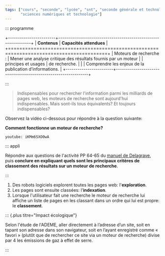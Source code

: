 ```yaml
---
tags: ["cours", "seconde", "lycée", "snt", "seconde générale et technologique",
       "sciences numériques et technologie"]
---
```


::: programme

+------------------------+----------------------------------------------------------------+
|      **Contenus**      |                    **Capacités attendues**                     |
+========================+================================================================+
| Moteurs de recherche : | Mener une analyse critique des résultats fournis par un moteur |
| principes et usages    | de recherche.                                                  |
|                        | Comprendre les enjeux de la publication d’informations.        |
+------------------------+----------------------------------------------------------------+

:::

> Indispensables pour rechercher l'information parmi les milliards de pages web, les moteurs de
> recherche sont aujourd'hui indispensables. Mais sont-ils tous équivalents? Et toujours
> indispensables?

Observez la vidéo ci-dessous pour répondre à la question suivante:

**Comment fonctionne un moteur de recherche?**

<!-- lienmini.fr/1046-307 -->

`youtube: iKMm6SXO0wA`

::: appli

Répondre aux questions de l'activité PP 64-65 du [manuel de
Delagrave](https://www.editions-delagrave.fr/livre/9782206103389-sciences-numeriques-et-technologie-snt-2de-2019-manuel-eleve),
puis **conclure en expliquant quels sont les principaux critères de classement des résultats sur un
moteur de recherche**.

:::

1. Des robots logiciels explorent toutes les pages web: l'**exploration**.
2. Les pages sont ensuite classées: l'**indexation**.
3. Lorsque l'utilisateur fait une recherche le moteur de recherche lui affiche un liste de pages en
   les classant dans un ordre qui lui est propre: le **classement**.

::: {.plus titre="Impact écologique"}

Selon l'étude de l'ADEME, aller directement à l’adresse d’un site, soit en tapant son adresse dans
son navigateur, soit en l’ayant enregistré comme « favori » (plutôt que de rechercher ce site via
un moteur de recherche) divise par 4 les émissions de gaz à effet de serre. 

:::